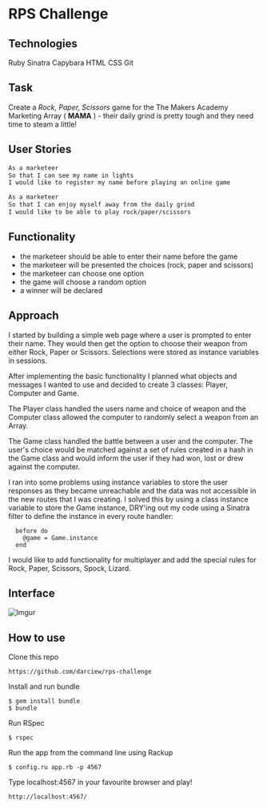 # RPS Challenge

Technologies
----
Ruby
Sinatra
Capybara
HTML
CSS
Git

Task
----

Create a _Rock, Paper, Scissors_ game for the The Makers Academy Marketing Array ( **MAMA** ) - their daily grind is pretty tough and they need time to steam a little!

User Stories
----

```sh
As a marketeer
So that I can see my name in lights
I would like to register my name before playing an online game

As a marketeer
So that I can enjoy myself away from the daily grind
I would like to be able to play rock/paper/scissors
```

Functionality 
----
- the marketeer should be able to enter their name before the game
- the marketeer will be presented the choices (rock, paper and scissors)
- the marketeer can choose one option
- the game will choose a random option
- a winner will be declared

Approach
----

I started by building a simple web page where a user is prompted to enter their name. They would then get the option to choose their weapon from either Rock, Paper or Scissors. Selections were stored as instance variables in sessions.

After implementing the basic functionality I planned what objects and messages I wanted to use and decided to create 3 classes: Player, Computer and Game. 

The Player class handled the users name and choice of weapon and the Computer class allowed the computer to randomly select a weapon from an Array. 

The Game class handled the battle between a user and the computer. The user's choice would be matched against a set of rules created in a hash in the Game class and would inform the user if they had won, lost or drew against the computer.

I ran into some problems using instance variables to store the user responses as they became unreachable and the data was not accessible in the new routes that I was creating. I solved this by using a class instance variable to store the Game instance, DRY'ing out my code using a Sinatra filter to define the instance in every route handler:

```
  before do
    @game = Game.instance
  end  
```

I would like to add functionality for multiplayer and add the special rules for Rock, Paper, Scissors, Spock, Lizard.

Interface
----

![Imgur](https://i.imgur.com/OrGwzPg.png)

How to use
----

Clone this repo 

```
https://github.com/darciew/rps-challenge
```
Install and run bundle
```
$ gem install bundle
$ bundle
```

Run RSpec
```
$ rspec
```

Run the app from the command line using Rackup 
```
$ config.ru app.rb -p 4567
```

Type localhost:4567 in your favourite browser and play!

```
http://localhost:4567/
```
